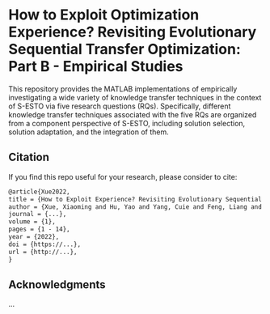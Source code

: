 # How to Exploit Optimization Experience? Revisiting Evolutionary Sequential Transfer Optimization: Part B - Empirical Studies

This repository provides the MATLAB implementations of empirically investigating a wide variety of knowledge transfer techniques in the context of S-ESTO via five research questions (RQs). Specifically, different knowledge transfer techniques associated with the five RQs are organized from a component perspective of S-ESTO, including solution selection, solution adaptation, and the integration of them. 

## Citation

If you find this repo useful for your research, please consider to cite:
```latex
@article{Xue2022,
title = {How to Exploit Experience? Revisiting Evolutionary Sequential Transfer Optimization: Part B},
author = {Xue, Xiaoming and Hu, Yao and Yang, Cuie and Feng, Liang and Chen, Guodong and Zhang, Kai and Song, Linqi and Tan, Kay Chen}
journal = {...},
volume = {1},
pages = {1 - 14},
year = {2022},
doi = {https://...},
url = {http://...},
}
```

## Acknowledgments

...

